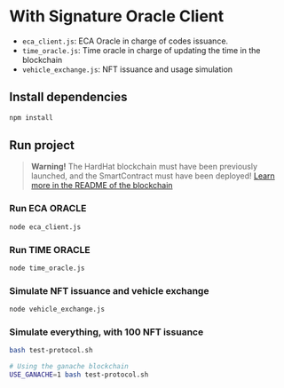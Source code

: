 # With Signature Oracle Client

* `eca_client.js`: ECA Oracle in charge of codes issuance.
* `time_oracle.js`: Time oracle in charge of updating the time in the blockchain
* `vehicle_exchange.js`: NFT issuance and usage simulation

## Install dependencies
```bash
npm install
```

## Run project

> **Warning!** The HardHat blockchain must have been previously launched, and the SmartContract must have been deployed! [Learn more in the README of the blockchain](../blockchain/README.md)


### Run ECA ORACLE
```bash
node eca_client.js
```

### Run TIME ORACLE
```bash
node time_oracle.js
```

### Simulate NFT issuance and vehicle exchange
```bash
node vehicle_exchange.js
```

### Simulate everything, with 100 NFT issuance
```bash
bash test-protocol.sh

# Using the ganache blockchain
USE_GANACHE=1 bash test-protocol.sh
```